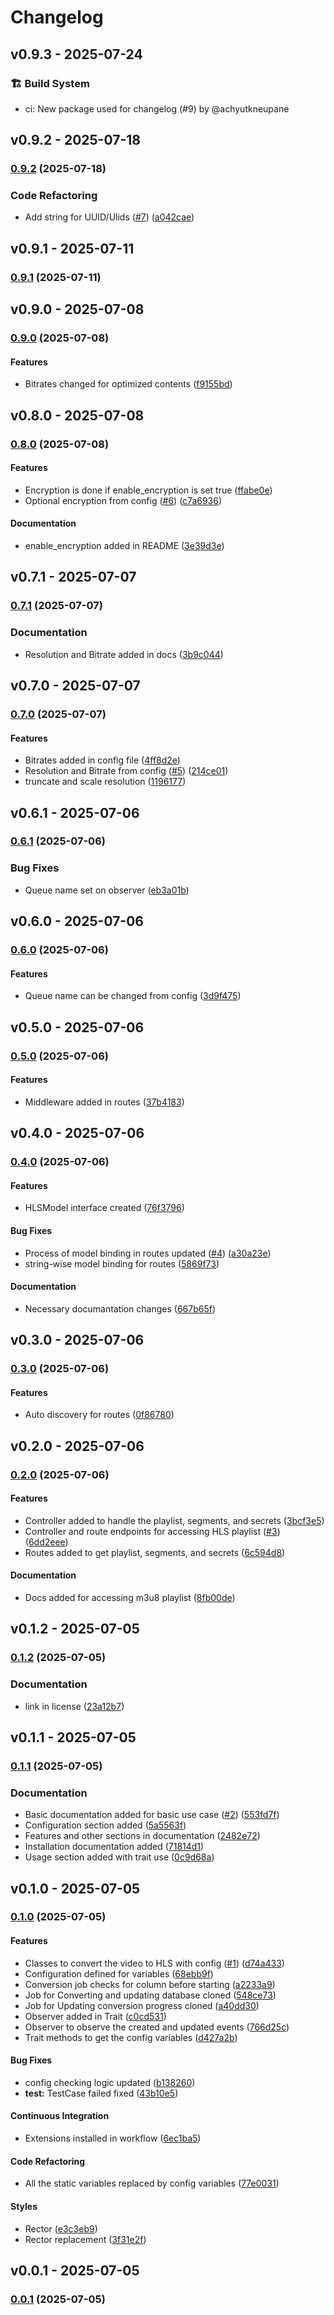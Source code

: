 # Changelog

## v0.9.3 - 2025-07-24

### 🏗️ Build System

- ci: New package used for changelog (#9) by @achyutkneupane

## v0.9.2 - 2025-07-18

### [0.9.2](https://github.com/achyutkneupane/laravel-hls/compare/v0.9.1...v0.9.2) (2025-07-18)

### Code Refactoring

* Add string for UUID/Ulids ([#7](https://github.com/achyutkneupane/laravel-hls/issues/7)) ([a042cae](https://github.com/achyutkneupane/laravel-hls/commit/a042cae765969789a2e24f1a3e46406cee78c323))

## v0.9.1 - 2025-07-11

### [0.9.1](https://github.com/achyutkneupane/laravel-hls/compare/v0.9.0...v0.9.1) (2025-07-11)

## v0.9.0 - 2025-07-08

### [0.9.0](https://github.com/achyutkneupane/laravel-hls/compare/v0.8.0...v0.9.0) (2025-07-08)

#### Features

* Bitrates changed for optimized contents ([f9155bd](https://github.com/achyutkneupane/laravel-hls/commit/f9155bdeef016e561d985884ded1c22f62faa61c))

## v0.8.0 - 2025-07-08

### [0.8.0](https://github.com/achyutkneupane/laravel-hls/compare/v0.7.1...v0.8.0) (2025-07-08)

#### Features

* Encryption is done if enable_encryption is set true ([ffabe0e](https://github.com/achyutkneupane/laravel-hls/commit/ffabe0e9799cae37a996928cacc84d1700c2c5c3))
* Optional encryption from config ([#6](https://github.com/achyutkneupane/laravel-hls/issues/6)) ([c7a6936](https://github.com/achyutkneupane/laravel-hls/commit/c7a693666709492c2627b4615dc5f079f112e914))

#### Documentation

* enable_encryption added in README ([3e39d3e](https://github.com/achyutkneupane/laravel-hls/commit/3e39d3e50617fd8fdf61a478d2ed71f254498c2e))

## v0.7.1 - 2025-07-07

### [0.7.1](https://github.com/achyutkneupane/laravel-hls/compare/v0.7.0...v0.7.1) (2025-07-07)

### Documentation

* Resolution and Bitrate added in docs ([3b9c044](https://github.com/achyutkneupane/laravel-hls/commit/3b9c0446762009733f9ea7cf0fbc6cef0d69c3f0))

## v0.7.0 - 2025-07-07

### [0.7.0](https://github.com/achyutkneupane/laravel-hls/compare/v0.6.1...v0.7.0) (2025-07-07)

#### Features

* Bitrates added in config file ([4ff8d2e](https://github.com/achyutkneupane/laravel-hls/commit/4ff8d2e620ad508766bf65a648ffcb7b861332cc))
* Resolution and Bitrate from config ([#5](https://github.com/achyutkneupane/laravel-hls/issues/5)) ([214ce01](https://github.com/achyutkneupane/laravel-hls/commit/214ce01fc2b91e13cabb5d9c3e8414d565bee0cc))
* truncate and scale resolution ([1196177](https://github.com/achyutkneupane/laravel-hls/commit/1196177ed96c856cb624ec09da2528d3ddf67614))

## v0.6.1 - 2025-07-06

### [0.6.1](https://github.com/achyutkneupane/laravel-hls/compare/v0.6.0...v0.6.1) (2025-07-06)

### Bug Fixes

* Queue name set on observer ([eb3a01b](https://github.com/achyutkneupane/laravel-hls/commit/eb3a01bcb41fea7991e7a845a0bc124bd562043e))

## v0.6.0 - 2025-07-06

### [0.6.0](https://github.com/achyutkneupane/laravel-hls/compare/v0.5.0...v0.6.0) (2025-07-06)

#### Features

* Queue name can be changed from config ([3d9f475](https://github.com/achyutkneupane/laravel-hls/commit/3d9f475b0e490582ccd38f36479fe24b524d0283))

## v0.5.0 - 2025-07-06

### [0.5.0](https://github.com/achyutkneupane/laravel-hls/compare/v0.4.0...v0.5.0) (2025-07-06)

#### Features

* Middleware added in routes ([37b4183](https://github.com/achyutkneupane/laravel-hls/commit/37b4183e5bee04eb4903d8097bbafea3055bcce4))

## v0.4.0 - 2025-07-06

### [0.4.0](https://github.com/achyutkneupane/laravel-hls/compare/v0.3.0...v0.4.0) (2025-07-06)

#### Features

* HLSModel interface created ([76f3796](https://github.com/achyutkneupane/laravel-hls/commit/76f3796a1b1d678e610161cbd922e524011028ca))

#### Bug Fixes

* Process of model binding in routes updated ([#4](https://github.com/achyutkneupane/laravel-hls/issues/4)) ([a30a23e](https://github.com/achyutkneupane/laravel-hls/commit/a30a23e1c3442a0c4e8981da2811d8d857f24480))
* string-wise model binding for routes ([5869f73](https://github.com/achyutkneupane/laravel-hls/commit/5869f731089ca3a6946a9f14aa15033fdeb9fe8b))

#### Documentation

* Necessary documantation changes ([667b65f](https://github.com/achyutkneupane/laravel-hls/commit/667b65f60afe6dad4edf412ae2be8e232889991b))

## v0.3.0 - 2025-07-06

### [0.3.0](https://github.com/achyutkneupane/laravel-hls/compare/v0.2.0...v0.3.0) (2025-07-06)

#### Features

* Auto discovery for routes ([0f86780](https://github.com/achyutkneupane/laravel-hls/commit/0f867805fdb6e86cc9cb4af90e4ffadd87a0209e))

## v0.2.0 - 2025-07-06

### [0.2.0](https://github.com/achyutkneupane/laravel-hls/compare/v0.1.2...v0.2.0) (2025-07-06)

#### Features

* Controller added to handle the playlist, segments, and secrets ([3bcf3e5](https://github.com/achyutkneupane/laravel-hls/commit/3bcf3e5e36a73a16ed9856f6d169b80c2583f23d))
* Controller and route endpoints for accessing HLS playlist ([#3](https://github.com/achyutkneupane/laravel-hls/issues/3)) ([6dd2eee](https://github.com/achyutkneupane/laravel-hls/commit/6dd2eeedff28592e987886663a0d2e8d58fc1f16))
* Routes added to get playlist, segments, and secrets ([6c594d8](https://github.com/achyutkneupane/laravel-hls/commit/6c594d86f8426bdf7380bd7cee9559122b8268e5))

#### Documentation

* Docs added for accessing m3u8 playlist ([8fb00de](https://github.com/achyutkneupane/laravel-hls/commit/8fb00def6d28e0b04e15c4e07504a402da60ad24))

## v0.1.2 - 2025-07-05

### [0.1.2](https://github.com/achyutkneupane/laravel-hls/compare/v0.1.1...v0.1.2) (2025-07-05)

### Documentation

* link in license ([23a12b7](https://github.com/achyutkneupane/laravel-hls/commit/23a12b7f255cca59cc23c735e4db8faa9d86ae27))

## v0.1.1 - 2025-07-05

### [0.1.1](https://github.com/achyutkneupane/laravel-hls/compare/v0.1.0...v0.1.1) (2025-07-05)

### Documentation

* Basic documentation added for basic use case ([#2](https://github.com/achyutkneupane/laravel-hls/issues/2)) ([553fd7f](https://github.com/achyutkneupane/laravel-hls/commit/553fd7f92baf9ffeadb1d6ff9a359d1303659178))
* Configuration section added ([5a5563f](https://github.com/achyutkneupane/laravel-hls/commit/5a5563fb6cbab72f50b34ca6c47247042eac292f))
* Features and other sections in documentation ([2482e72](https://github.com/achyutkneupane/laravel-hls/commit/2482e728b4ba9b8b68613d81314fa075fdd1a90a))
* Installation documentation added ([71814d1](https://github.com/achyutkneupane/laravel-hls/commit/71814d130278fec1eb1870b120d8c23d82f53c02))
* Usage section added with trait use ([0c9d68a](https://github.com/achyutkneupane/laravel-hls/commit/0c9d68a74ee333ca6ae17bc943073b66e52dbfe7))

## v0.1.0 - 2025-07-05

### [0.1.0](https://github.com/achyutkneupane/laravel-hls/compare/v0.0.1...v0.1.0) (2025-07-05)

#### Features

* Classes to convert the video to HLS with config ([#1](https://github.com/achyutkneupane/laravel-hls/issues/1)) ([d74a433](https://github.com/achyutkneupane/laravel-hls/commit/d74a4330ec8c9dac703752e4ecb6d1dc6102ab88))
* Configuration defined for variables ([68ebb9f](https://github.com/achyutkneupane/laravel-hls/commit/68ebb9f545e9a358bacd0d861521f2a9f516469d))
* Conversion job checks for column before starting ([a2233a9](https://github.com/achyutkneupane/laravel-hls/commit/a2233a9a72a304196b2ffa31f1fcfc53a9e54c8b))
* Job for Converting and updating database cloned ([548ce73](https://github.com/achyutkneupane/laravel-hls/commit/548ce73b5b7d3a98f262ec5f9397d2b38dbafba1))
* Job for Updating conversion progress cloned ([a40dd30](https://github.com/achyutkneupane/laravel-hls/commit/a40dd30c162221ae493b509ece09d93ac78b2280))
* Observer added in Trait ([c0cd531](https://github.com/achyutkneupane/laravel-hls/commit/c0cd531f3d5546f8e157c9efa60a23d6e1b5f221))
* Observer to observe the created and updated events ([766d25c](https://github.com/achyutkneupane/laravel-hls/commit/766d25caf39643dd3ca70833e638764f9e095b3b))
* Trait methods to get the config variables ([d427a2b](https://github.com/achyutkneupane/laravel-hls/commit/d427a2b9f851f718e2f017bd38fc57cf49dcd157))

#### Bug Fixes

* config checking logic updated ([b138260](https://github.com/achyutkneupane/laravel-hls/commit/b138260bfec97b9e8e39e1895775e97781b1a17a))
* **test:** TestCase failed fixed ([43b10e5](https://github.com/achyutkneupane/laravel-hls/commit/43b10e57ef4ac1d324dd5104a319b43d564627ad))

#### Continuous Integration

* Extensions installed in workflow ([6ec1ba5](https://github.com/achyutkneupane/laravel-hls/commit/6ec1ba5b52339be6880088620d1a8a1174ff680a))

#### Code Refactoring

* All the static variables replaced by config variables ([77e0031](https://github.com/achyutkneupane/laravel-hls/commit/77e0031ce74b7fcb73d15af4b4b8c9b928186fc1))

#### Styles

* Rector ([e3c3eb9](https://github.com/achyutkneupane/laravel-hls/commit/e3c3eb95bd284fb5e669e862aa14237c9d20f26c))
* Rector replacement ([3f31e2f](https://github.com/achyutkneupane/laravel-hls/commit/3f31e2f0bf2ab55be55fa02d1642f4aa22abc865))

## v0.0.1 - 2025-07-05

### [0.0.1](https://github.com/achyutkneupane/laravel-hls/compare/v0.0.0...v0.0.1) (2025-07-05)
